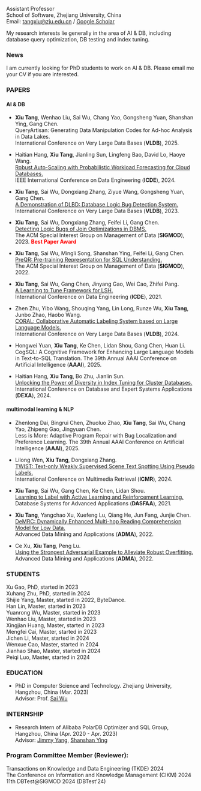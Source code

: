 Assistant Professor  
School of Software, Zhejiang University, China   
Email: tangxiu@zju.edu.cn / [Google Scholar](https://scholar.google.com/citations?hl=zh-CN&user=INkJByIAAAAJ)  

My research interests lie generally in the area of AI & DB, including database query optimization, DB testing and index tuning.  

### News
I am currently looking for PhD students to work on AI & DB. Please email me your CV if you are interested.

### PAPERS

#### AI & DB

- **Xiu Tang**, Wenhao Liu, Sai Wu, Chang Yao, Gongsheng Yuan, Shanshan Ying, Gang Chen.    
  QueryArtisan: Generating Data Manipulation Codes for Ad-hoc Analysis in Data Lakes.  
  International Conference on Very Large Data Bases (**VLDB**), 2025.  
  
- Haitian Hang, **Xiu Tang**, Jianling Sun, Lingfeng Bao, David Lo, Haoye Wang.    
  [Robust Auto-Scaling with Probabilistic Workload Forecasting for Cloud Databases.](https://ieeexplore.ieee.org/abstract/document/10598101/authors)  
  IEEE International Conference on Data Engineering (**ICDE**), 2024.  

- **Xiu Tang**, Sai Wu, Dongxiang Zhang, Ziyue Wang, Gongsheng Yuan, Gang Chen.  
  [A Demonstration of DLBD: Database Logic Bug Detection System.](https://www.vldb.org/pvldb/vol16/p3914-wu.pdf)  
  International Conference on Very Large Data Bases (**VLDB**), 2023.   

- **Xiu Tang**, Sai Wu, Dongxiang Zhang, Feifei Li, Gang Chen.  
  [Detecting Logic Bugs of Join Optimizations in DBMS.](https://dl.acm.org/doi/10.1145/3588909)   
  The ACM Special Interest Group on Management of Data (**SIGMOD**), 2023. <font color=red><b> Best Paper Award </b></font>  

- **Xiu Tang**, Sai Wu, Mingli Song, Shanshan Ying, Feifei Li, Gang Chen.  
  [PreQR: Pre-training Representation for SQL Understanding.](https://dl.acm.org/doi/10.1145/3514221.3517878)  
  The ACM Special Interest Group on Management of Data (**SIGMOD**), 2022.  
  
- **Xiu Tang**, Sai Wu, Gang Chen, Jinyang Gao, Wei Cao, Zhifei Pang.  
  [A Learning to Tune Framework for LSH.](https://ieeexplore.ieee.org/document/9458776)  
  International Conference on Data Engineering (**ICDE**), 2021.

- Zhen Zhu, Yibo Wang, Shouqing Yang, Lin Long, Runze Wu, **Xiu Tang**, Junbo Zhao, Haobo Wang.  
  [CORAL: Collaborative Automatic Labeling System based on Large Language Models.](https://www.vldb.org/pvldb/vol17/p4401-zhu.pdf)     
  International Conference on Very Large Data Bases (**VLDB**), 2024.

- Hongwei Yuan, **Xiu Tang**, Ke Chen, Lidan Shou, Gang Chen, Huan Li.    
  CogSQL: A Cognitive Framework for Enhancing Large Language Models in Text-to-SQL Translation.
  The 39th Annual AAAI Conference on Artificial Intelligence (**AAAI**), 2025.

- Haitian Hang, **Xiu Tang**, Bo Zhu, Jianlin Sun.  
  [Unlocking the Power of Diversity in Index Tuning for Cluster Databases.](https://link.springer.com/chapter/10.1007/978-3-031-68312-1_15)   
  International Conference on Database and Expert Systems Applications (**DEXA**), 2024.

#### multimodal learning & NLP 

- Zhenlong Dai, Bingrui Chen, Zhuoluo Zhao, **Xiu Tang**, Sai Wu, Chang Yao, Zhipeng Gao, Jingyuan Chen.  
  Less is More: Adaptive Program Repair with Bug Localization and Preference Learning.
  The 39th Annual AAAI Conference on Artificial Intelligence (**AAAI**), 2025.  
  
- Lilong Wen, **Xiu Tang**, Dongxiang Zhang.  
  [TWIST: Text-only Weakly Supervised Scene Text Spotting Using Pseudo Labels.](https://dl.acm.org/doi/abs/10.1145/3652583.3658075)  
  International Conference on Multimedia Retrieval (**ICMR**), 2024.   
  
- **Xiu Tang**, Sai Wu, Gang Chen, Ke Chen, Lidan Shou.  
  [Learning to Label with Active Learning and Reinforcement Learning.](https://link.springer.com/chapter/10.1007/978-3-030-73197-7_36)  
  Database Systems for Advanced Applications (**DASFAA**), 2021.  
  
- **Xiu Tang**, Yangchao Xu, Xuefeng Lu, Qiang He, Jun Fang, Junjie Chen.  
  [DeMRC: Dynamically Enhanced Multi-hop Reading Comprehension Model for Low Data.](https://link.springer.com/chapter/10.1007/978-3-031-22137-8_4)  
  Advanced Data Mining and Applications (**ADMA**), 2022.    
  
- Ce Xu, **Xiu Tang**, Peng Lu.    
  [Using the Strongest Adversarial Example to Alleviate Robust Overfitting.](https://link.springer.com/chapter/10.1007/978-3-031-22137-8_27)  
  Advanced Data Mining and Applications (**ADMA**), 2022.

### STUDENTS
Xu Gao, PhD, started in 2023  
Xuhang Zhu, PhD, started in 2024  
Shijie Yang, Master, started in 2022, ByteDance.      
Han Lin, Master, started in 2023  
Yuanrong Wu, Master, started in 2023  
Wenhao Liu, Master, started in 2023  
Xingjian Huang, Master, started in 2023  
Mengfei Cai, Master, started in 2023  
Jichen Li, Master, started in 2024  
Wenxue Cao, Master, started in 2024  
Jianhao Shao, Master, started in 2024  
Peiqi Luo,  Master, started in 2024  

### EDUCATION

- PhD in Computer Science and Technology. Zhejiang University, Hangzhou, China (Mar. 2023)  
  Advisor: Prof. [Sai Wu](https://scholar.google.com/citations?hl=zh-CN&user=RMaqDKAAAAAJ)
  
### INTERNSHIP
- Research Intern of Alibaba PolarDB Optimizer and SQL Group, Hangzhou, China (Apr. 2020 - Apr. 2023)   
  Advisor: [Jimmy Yang](https://dblp.uni-trier.de/pid/295/3640.html), [Shanshan Ying](https://dblp.org/pid/80/9726.html)
   
### Program Committee Member (Reviewer): 
Transactions on Knowledge and Data Engineering (TKDE) 2024    
The Conference on Information and Knowledge Management (CIKM) 2024  
11th DBTest@SIGMOD 2024 (DBTest’24)   

